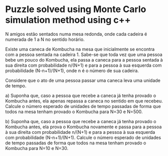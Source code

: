 # Puzzle solved using Monte Carlo simulation method using c++

N amigos estão sentados numa mesa redonda, onde cada cadeira é numerada de 1 a N no sentido horário.

Existe uma caneca de Kombucha na mesa que inicialmente se encontra com a pessoa sentada na cadeira 1. Sabe-se que toda vez que uma pessoa bebe um pouco do Kombucha, ela passa a caneca para a pessoa sentada à sua direita com probabilidade n/(N+1) e para a pessoa à sua esquerda com probabilidade (N-n+1)/(N+1), onde n é o número de sua cadeira.

Considere que o ato de uma pessoa passar uma caneca leva uma unidade de tempo.

a) Suponha que, caso a pessoa que recebe a caneca já tenha provado o Kombucha antes, ela apenas repassa a caneca no sentido em que recebeu. Calcule o número esperado de unidades de tempo passadas de forma que todos na mesa tenham provado o Kombucha para N=30 e N=500.

b) Suponha que, caso a pessoa que recebe a caneca já tenha provado o Kombucha antes, ela prova o Kombucha novamente e passa para a pessoa à sua direita com probabilidade n/(N+1) e para a pessoa à sua esquerda com probabilidade (N-n+1)/(N+1). Calcule o número esperado de unidades de tempo passadas de forma que todos na mesa tenham provado o Kombucha para N=10 e N=30.
